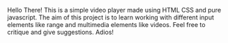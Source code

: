 Hello There!
This is a simple video player made using HTML CSS and pure javascript. 
The aim of this project is to learn working with different input elements like range and multimedia elements like videos.
Feel free to critique and give suggestions.
Adios!
